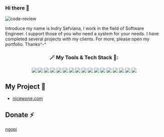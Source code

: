 ### Hi there 👋
![code-review](https://user-images.githubusercontent.com/61085159/140276518-e1fb528f-3dd5-48df-9f3e-af07ce826367.jpg)

Introduce my name is Indry Sefviana, I work in the field of Software Engineer. I support those of you who need a system for your needs. I have completed several projects with my clients. For more, please open my portfolio. Thanks^-^

<h3 align="center">🪄 My Tools & Tech Stack 🚀:</h3>
<p align="center">
 <img src = "https://img.shields.io/badge/-HTML5-E34F26?style=flat&logo=html5&logoColor=white"> 
 <img src = "https://img.shields.io/badge/-CSS3-1572B6?style=flat&logo=css3&logoColor=white"> 
 <img src="https://img.shields.io/badge/-Bootstrap-563D7C?style=flat&logo=bootstrap&logoColor=white"> 
 <img src="https://img.shields.io/badge/-Tailwind%20CSS-blue?style=flat&logo=tailwindcss&logoColor=white">
 <img src="https://img.shields.io/badge/-JavaScript-eed718?style=flat&logo=javascript&logoColor=ffffff">     
 <img src="http://img.shields.io/badge/-Git-F1502F?style=flat&logo=git&logoColor=FFFFFF"> 
 <img src="http://img.shields.io/badge/-Github-000000?style=flat&logo=github&logoColor=FFFFFF">
 <img src="http://img.shields.io/badge/-VS%20Code-007ACC?style=flat&logo=visual%20studio%20code&logoColor=white">
 <img src = "https://img.shields.io/badge/-Linux-E34F26?style=flat&logo=linux&logoColor=white"> 
 <img src = "https://img.shields.io/badge/-Docker-2193eb?style=flat&logo=docker&logoColor=white"> 
 <img src = "https://img.shields.io/badge/-DBeaver-black?style=flat&logo=docker&logoColor=white"> 
 <img src = "https://img.shields.io/badge/-Jira-074dd2?style=flat&logo=docker&logoColor=white"> 
 <img src = "https://img.shields.io/badge/-Trello-007dc6?style=flat&logo=docker&logoColor=white"> 
 <img src = "https://img.shields.io/badge/-PHP-6d81b6?style=flat&logo=php&logoColor=white"> 
 <img src = "https://img.shields.io/badge/-CodeIgniter3-ee4323?style=flat&logo=codeigniter&logoColor=white"> 
 <img src = "https://img.shields.io/badge/-Laravel9-ff2d20?style=flat&logo=laravel&logoColor=white"> 
 <img src = "https://img.shields.io/badge/-Golang-69d7e4?style=flat&logo=go&logoColor=white"> 
</p>

## My Project 🔭
- [nicewone.com](https://nicewone.com/)

## Donate ⚡
[ngopi](https://saweria.co/sailingxlt)

